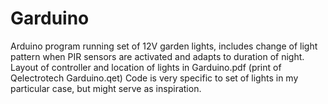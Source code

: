 # Garduino
Arduino program running set of 12V garden lights, includes change of light pattern when PIR sensors are activated and adapts to duration of night.
Layout of controller and location of lights in Garduino.pdf (print of Qelectrotech Garduino.qet)
Code is very specific to set of lights in my particular case, but might serve as inspiration. 
